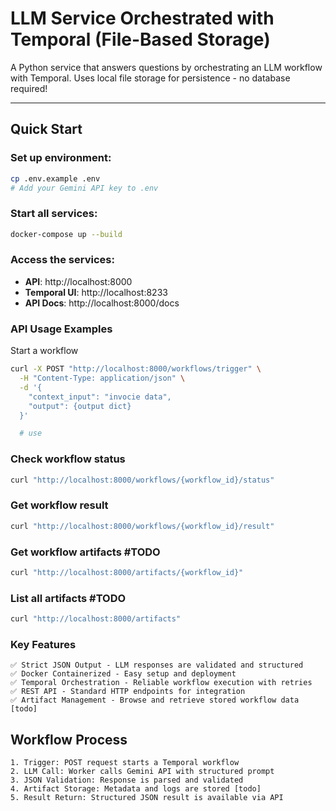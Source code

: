 # LLM Service Orchestrated with Temporal (File-Based Storage)

A Python service that answers questions by orchestrating an LLM workflow with Temporal. Uses local file storage for persistence - no database required!

---

## Quick Start

### Set up environment:
```bash
cp .env.example .env
# Add your Gemini API key to .env
```
### Start all services:
```bash
docker-compose up --build
```
### Access the services:
 * **API**: http://localhost:8000
 * **Temporal UI**: http://localhost:8233
 * **API Docs**: http://localhost:8000/docs


### API Usage Examples
 Start a workflow
```bash
curl -X POST "http://localhost:8000/workflows/trigger" \
  -H "Content-Type: application/json" \
  -d '{
    "context_input": "invocie data",
    "output": {output dict}
  }'

  # use 
```
### Check workflow status
```bash
curl "http://localhost:8000/workflows/{workflow_id}/status"
```
### Get workflow result
```bash
curl "http://localhost:8000/workflows/{workflow_id}/result"
```
### Get workflow artifacts #TODO
```bash
curl "http://localhost:8000/artifacts/{workflow_id}"
```
### List all artifacts #TODO
```bash
curl "http://localhost:8000/artifacts"
```
### Key Features
    ✅ Strict JSON Output - LLM responses are validated and structured
    ✅ Docker Containerized - Easy setup and deployment
    ✅ Temporal Orchestration - Reliable workflow execution with retries
    ✅ REST API - Standard HTTP endpoints for integration
    ✅ Artifact Management - Browse and retrieve stored workflow data [todo]

## Workflow Process 
    1. Trigger: POST request starts a Temporal workflow
    2. LLM Call: Worker calls Gemini API with structured prompt
    3. JSON Validation: Response is parsed and validated
    4. Artifact Storage: Metadata and logs are stored [todo]
    5. Result Return: Structured JSON result is available via API


